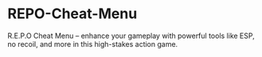 # REPO-Cheat-Menu
R.E.P.O Cheat Menu – enhance your gameplay with powerful tools like ESP, no recoil, and more in this high-stakes action game.
